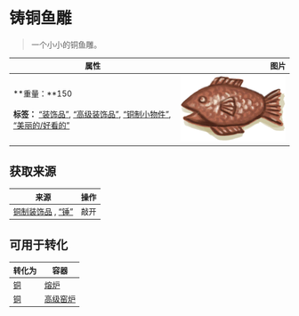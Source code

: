 # 铸铜鱼雕  
> 一个小小的铜鱼雕。  
  
  属性  |   图片   
 ----  |  ----:   
 **重量：**150<br><br>**标签：**	[“装饰品”](tag_Decoration.md), [“高级装饰品”](tag_DecorationAdv.md), [“铜制小物件”](tag_CopperSmall.md), [“美丽的/好看的”](tag_Pretty.md)  |  ![](Sprite/CopperDecoration_Fish.png)   
  
## 获取来源  
来源  |  操作  
----  |  ----  
[铜制装饰品](CopperDecoration_Mold.md) , [“锤”](tag_Hammer.md)  |  敲开  
## 可用于转化  
转化为  |  容器  
----  |  ----  
[铜](Copper.md)  |  [熔炉](Forge.md)  
[铜](Copper.md)  |  [高级窑炉](KilnAdvanced.md)  
